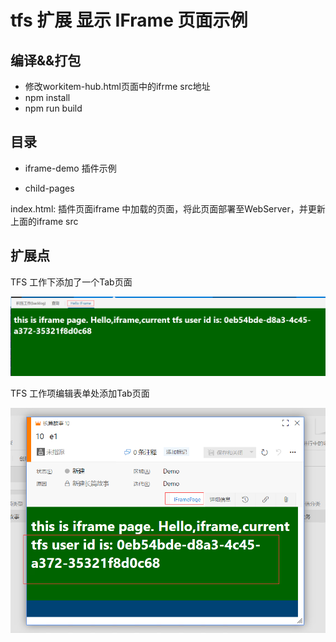 # tfs 扩展 显示 IFrame 页面示例

## 编译&&打包

- 修改workitem-hub.html页面中的ifrme src地址
- npm install
- npm run build


## 目录

- iframe-demo 插件示例

- child-pages

index.html: 插件页面iframe 中加载的页面，将此页面部署至WebServer，并更新上面的iframe src


## 扩展点

TFS 工作下添加了一个Tab页面

![](imgs/tfs-work-hub-tab.png)

TFS 工作项编辑表单处添加Tab页面

![](imgs/tfs-workitem-form-tab.png)
